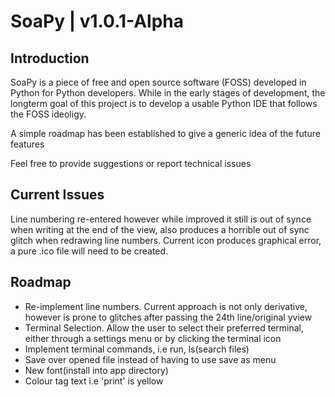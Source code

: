 # SoaPy | v1.0.1-Alpha

## Introduction
SoaPy is a piece of free and open source software (FOSS) developed in Python for Python developers.
While in the early stages of development, the longterm goal of this project is to develop a usable Python IDE that follows
the FOSS ideoligy.

A simple roadmap has been established to give a generic idea of the future features

Feel free to provide suggestions or report technical issues

## Current Issues
Line numbering re-entered however while improved it still is out of synce when writing at the end of the view, also produces a horrible out of sync glitch when redrawing line numbers. 
Current icon produces graphical error, a pure .ico file will need to be created.

## Roadmap
- Re-implement line numbers. Current approach is not only derivative, however is prone to glitches after passing the 24th line/original yview
- Terminal Selection. Allow the user to select their preferred terminal, either through a settings menu or by clicking the terminal icon
- Implement terminal commands, i.e run, ls(search files)
- Save over opened file instead of having to use save as menu
- New font(install into app directory)
- Colour tag text i.e 'print' is yellow
